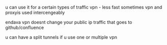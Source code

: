 u can use it for a certain types of traffic
vpn - less fast
sometimes vpn and proxyis used intercengeably


endava vpn doesnt change your public ip
traffic that goes to github/confluence

u can have a split tunnels if u use one or multiple vpn